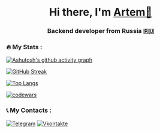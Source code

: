 <h1 align="center">Hi there, I'm <a href="https://t.me/arklem/" target="_blank">Artem👋</a> 
<h3 align="center">Backend developer from Russia 🇷🇺</h3>

### :fire: My Stats :
[![Ashutosh's github activity graph](https://github-readme-activity-graph.vercel.app/graph?username=arklem699&theme=react-dark)](https://github.com/ashutosh00710/github-readme-activity-graph)

[![GitHub Streak](https://streak-stats.demolab.com?user=arklem699&theme=radical&locale=ru&mode=weekly&card_width=595)](https://git.io/streak-stats)

[![Top Langs](https://github-readme-stats.vercel.app/api/top-langs/?username=arklem699&layout=compact&theme=vision-friendly-dark)](https://github.com/anuraghazra/github-readme-stats)

[![codewars](https://www.codewars.com/users/arklem/badges/large)](https://www.codewars.com/users/arklem)  

### 📞 My Contacts :
[![Telegram](https://img.shields.io/badge/-Telegram-090909?style=for-the-badge&logo=telegram)](https://t.me/arklem)
[![Vkontakte](https://img.shields.io/badge/-VK-090909?style=for-the-badge&logo=Vk&logoColor=4F7DB3)](https://vk.com/arklem)
